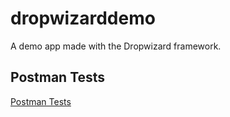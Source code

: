 # dropwizarddemo
A demo app made with the Dropwizard framework.

## Postman Tests
[Postman Tests](https://www.getpostman.com/collections/4aaf6289fc5c33592d54)